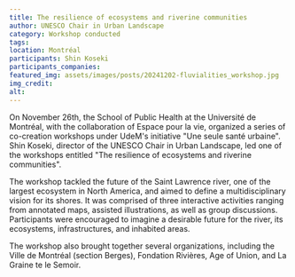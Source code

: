 ```yaml
---
title: The resilience of ecosystems and riverine communities
author: UNESCO Chair in Urban Landscape
category: Workshop conducted
tags:
location: Montréal
participants: Shin Koseki
participants_companies: 
featured_img: assets/images/posts/20241202-fluvialities_workshop.jpg
img_credit: 
alt:
---
```

On November 26th, the School of Public Health at the Université de Montréal, with the collaboration of Espace pour la vie, organized a series of co-creation workshops under UdeM's initiative "Une seule santé urbaine". Shin Koseki, director of the UNESCO Chair in Urban Landscape, led one of the workshops entitled "The resilience of ecosystems and riverine communities".

The workshop tackled the future of the Saint Lawrence river, one of the largest ecosystem in North America, and aimed to define a multidisciplinary vision for its shores. It was comprised of three interactive activities ranging from annotated maps, assisted illustrations, as well as group discussions. Participants were encouraged to imagine a desirable future for the river, its ecosystems, infrastructures, and inhabited areas.

The workshop also brought together several organizations, including the Ville de Montréal (section Berges), Fondation Rivières, Age of Union, and La Graine te le Semoir.
